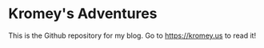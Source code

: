 # Kromey's Adventures

This is the Github repository for my blog. Go to https://kromey.us to read it!

